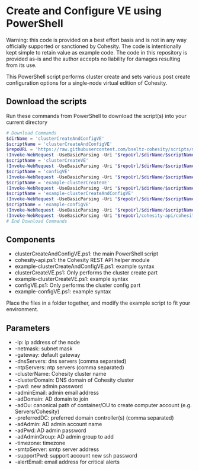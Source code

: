 # Create and Configure VE using PowerShell

Warning: this code is provided on a best effort basis and is not in any way officially supported or sanctioned by Cohesity. The code is intentionally kept simple to retain value as example code. The code in this repository is provided as-is and the author accepts no liability for damages resulting from its use.

This PowerShell script performs cluster create and sets various post create configuration options for a single-node virtual edition of Cohesity.

## Download the scripts

Run these commands from PowerShell to download the script(s) into your current directory

```powershell
# Download Commands
$dirName = 'clusterCreateAndConfigVE'
$scriptName = 'clusterCreateAndConfigVE'
$repoURL = 'https://raw.githubusercontent.com/bseltz-cohesity/scripts/master/powershell'
(Invoke-WebRequest -UseBasicParsing -Uri "$repoUrl/$dirName/$scriptName.ps1").content | Out-File "$scriptName.ps1"; (Get-Content "$scriptName.ps1") | Set-Content "$scriptName.ps1"
$scriptName = 'clusterCreateVE'
(Invoke-WebRequest -UseBasicParsing -Uri "$repoUrl/$dirName/$scriptName.ps1").content | Out-File "$scriptName.ps1"; (Get-Content "$scriptName.ps1") | Set-Content "$scriptName.ps1"
$scriptName = 'configVE'
(Invoke-WebRequest -UseBasicParsing -Uri "$repoUrl/$dirName/$scriptName.ps1").content | Out-File "$scriptName.ps1"; (Get-Content "$scriptName.ps1") | Set-Content "$scriptName.ps1"
$scriptName = 'example-clusterCreateVE'
(Invoke-WebRequest -UseBasicParsing -Uri "$repoUrl/$dirName/$scriptName.ps1").content | Out-File "$scriptName.ps1"; (Get-Content "$scriptName.ps1") | Set-Content "$scriptName.ps1"
$scriptName = 'example-clusterCreateAndConfigVE'
(Invoke-WebRequest -UseBasicParsing -Uri "$repoUrl/$dirName/$scriptName.ps1").content | Out-File "$scriptName.ps1"; (Get-Content "$scriptName.ps1") | Set-Content "$scriptName.ps1"
$scriptName = 'example-configVE'
(Invoke-WebRequest -UseBasicParsing -Uri "$repoUrl/$dirName/$scriptName.ps1").content | Out-File "$scriptName.ps1"; (Get-Content "$scriptName.ps1") | Set-Content "$scriptName.ps1"
(Invoke-WebRequest -UseBasicParsing -Uri "$repoUrl/cohesity-api/cohesity-api.ps1").content | Out-File cohesity-api.ps1; (Get-Content cohesity-api.ps1) | Set-Content cohesity-api.ps1
# End Download Commands
```

## Components

* clusterCreateAndConfigVE.ps1: the main PowerShell script
* cohesity-api.ps1: the Cohesity REST API helper module
* example-clusterCreateAndConfigVE.ps1: example syntax
* clusterCreateVE.ps1: Only performs the cluster create part
* example-clusterCreateVE.ps1: example syntax
* configVE.ps1: Only performs the cluster config part
* example-configVE.ps1: example syntax

Place the files in a folder together, and modify the example script to fit your environment.

## Parameters

* -ip: ip address of the node
* -netmask: subnet mask
* -gateway: default gateway
* -dnsServers: dns servers (comma separated)
* -ntpServers: ntp servers (comma separated)
* -clusterName: Cohesity cluster name
* -clusterDomain: DNS domain of Cohesity cluster
* -pwd: new admin password
* -adminEmail: admin email address
* -adDomain: AD domain to join
* -adOu: canonical path of container/OU to create computer account (e.g. Servers/Cohesity)
* -preferredDC: preferred domain controller(s) (comma separated)
* -adAdmin: AD admin account name
* -adPwd: AD admin password
* -adAdminGroup: AD admin group to add
* -timezone: timezone
* -smtpServer: smtp server address
* -supportPwd: support account new ssh password
* -alertEmail: email address for critical alerts

